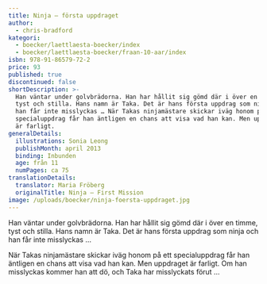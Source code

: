 ```yaml
---
title: Ninja – första uppdraget
author:
  - chris-bradford
kategori:
  - boecker/laettlaesta-boecker/index
  - boecker/laettlaesta-boecker/fraan-10-aar/index
isbn: 978-91-86579-72-2
price: 93
published: true
discontinued: false
shortDescription: >-
  Han väntar under golvbrädorna. Han har hållit sig gömd där i över en timme,
  tyst och stilla. Hans namn är Taka. Det är hans första uppdrag som ninja och
  han får inte misslyckas … När Takas ninjamästare skickar iväg honom på ett
  specialuppdrag får han äntligen en chans att visa vad han kan. Men uppdraget
  är farligt.
generalDetails:
  illustrations: Sonia Leong
  publishMonth: april 2013
  binding: Inbunden
  age: från 11
  numPages: ca 75
translationDetails:
  translator: Maria Fröberg
  originalTitle: Ninja – First Mission
image: /uploads/boecker/ninja-foersta-uppdraget.jpg
---
```

Han väntar under golvbrädorna. Han har hållit sig gömd där i över en timme, tyst och stilla. Hans namn är Taka. Det är hans första uppdrag som ninja och han får inte misslyckas …

När Takas ninjamästare skickar iväg honom på ett specialuppdrag får han äntligen en chans att visa vad han kan. Men uppdraget är farligt. Om han misslyckas kommer han att dö, och Taka har misslyckats förut …
